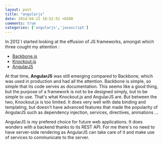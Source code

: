 ```yaml
---
layout: post
title: "angularjs"
date: 2014-04-22 18:52:52 +0200
comments: true
categories: ['angularjs','javascript']
---
```


In 2012 I started looking at the effusion of JS frameworks, amongst which three cought my attention :
- [Backbone.js](http://backbonejs.org/)
- [Knockout.js](http://knockoutjs.com/)
- [AngularJS](angularjs.org)

At that time, **AngularJS** was still emerging compared to Backbone, which was used in production and had all the attention.  Backbone is simple, so simple that its code serves as documentation.  This seems like a good thing, but the purpose of a framework is not to be designed simply, but to be simple to use.  That's what Knockout.js and AngularJS are.  But between the two, Knockout.js is too limited.  It does very well with data binding and templating, but doesn't have advanced features that made the popularity of AngularJS such as dependency injection, services, directives, animations ...

AngularJS is my prefered choice for future web applications.  It does wonders with a backend thanks to its REST API.  For me there's no need to have server-side rendering as AngularJS can take care of it and make use of services to communicate to the server.
